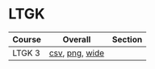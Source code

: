 # LTGK

| Course | Overall | Section |
| ------ | ------- | ------- |
| LTGK 3 | [csv](https://github.com/UCSD-Historical-Enrollment-Data/2025Spring/blob/main/overall/LTGK%203.csv), [png](https://raw.githubusercontent.com/UCSD-Historical-Enrollment-Data/2025Spring/main/plot_overall/LTGK%203.png), [wide](https://raw.githubusercontent.com/UCSD-Historical-Enrollment-Data/2025Spring/main/plot_overall_wide/LTGK%203.png) |  |
